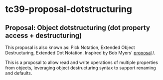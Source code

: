 # tc39-proposal-dotstructuring
## Proposal: Object dotstructuring (dot property access + destructuring)

This proposal is also known as: Pick Notation, Extended Object Destructuring, Extended Dot Notation.
Inspired by Bob Myers' [proposal](https://github.com/rtm/js-pick-notation).\

This is a proposal to allow read and write operations of multiple properties from objects, leveraging object destructuring syntax to support renaming and defaults.
